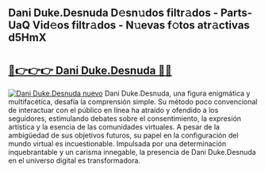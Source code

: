 ## Dani Duke.Desnuda D𝚎sn𝚞dos filtr𝚊dos - Parts-UaQ Vid𝚎os filtr𝚊dos - N𝚞evas f𝚘tos atr𝚊ctivas d5HmX

# <h2><a href="http://mb4m8y8.tromn.icu/?c=Dani+Duke.Desnuda">🔗👉👉👉 Dani Duke.Desnuda 🔗🔗</a></h2>

[![Dani Duke.Desnuda nuevo](https://i.imgur.com/pEAQMta.gif)](http://mb4m8y8.tromn.icu/?c=Dani+Duke.Desnuda)
Dani Duke.Desnuda, una figura enigmática y multifacética, desafía la comprensión simple. Su método poco convencional de interactuar con el público en línea ha atraído y ofendido a los seguidores, estimulando debates sobre el consentimiento, la expresión artística y la esencia de las comunidades virtuales. A pesar de la ambigüedad de sus objetivos futuros, su papel en la configuración del mundo virtual es incuestionable. Impulsada por una determinación inquebrantable y un carisma innegable, la presencia de Dani Duke.Desnuda en el universo digital es transformadora.
